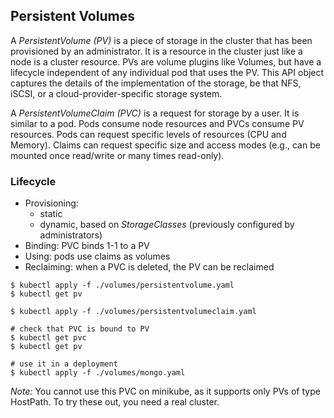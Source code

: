 ## Persistent Volumes

A *PersistentVolume (PV)* is a piece of storage in the cluster that has been provisioned by an administrator. It is a resource in the cluster just like a node is a cluster resource. PVs are volume plugins like Volumes, but have a lifecycle independent of any individual pod that uses the PV. This API object captures the details of the implementation of the storage, be that NFS, iSCSI, or a cloud-provider-specific storage system.

A *PersistentVolumeClaim (PVC)* is a request for storage by a user. It is similar to a pod. Pods consume node resources and PVCs consume PV resources. Pods can request specific levels of resources (CPU and Memory). Claims can request specific size and access modes (e.g., can be mounted once read/write or many times read-only).

### Lifecycle

* Provisioning:
    * static
    * dynamic, based on *StorageClasses* (previously configured by administrators)
* Binding: PVC binds 1-1 to a PV
* Using: pods use claims as volumes
* Reclaiming: when a PVC is deleted, the PV can be reclaimed

```
$ kubectl apply -f ./volumes/persistentvolume.yaml 
$ kubectl get pv

$ kubectl apply -f ./volumes/persistentvolumeclaim.yaml 

# check that PVC is bound to PV
$ kubectl get pvc
$ kubectl get pv

# use it in a deployment
$ kubectl apply -f ./volumes/mongo.yaml 
```

*Note:* You cannot use this PVC on minikube, as it supports only PVs of type HostPath. To try these out, you need a real cluster.

